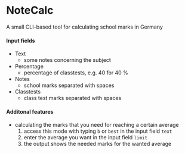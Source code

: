 # NoteCalc
A small CLI-based tool for calculating school marks in Germany

#### Input fields
- Text
  - some notes concerning the subject
- Percentage
  - percentage of classtests, e.g. 40 for 40 %
- Notes
  - school marks separated with spaces
- Classtests
  - class test marks separated with spaces
  
  
#### Additonal features
- calculating the marks that you need for reaching a certain average
  1. access this mode with typing `b` or `best` in the input field `text`
  2. enter the average you want in the input field `limit`
  3. the output shows the needed marks for the wanted average 
